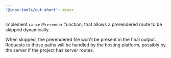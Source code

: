 ```yaml
---
'@inox-tools/cut-short': minor
---
```


Implement `cancelPrerender` function, that allows a prerendered route to be skipped dynamically.

When skipped, the prerendered file won't be present in the final output. Requests to those paths will be handled by the hosting platform, possibly by the server if the project has server routes.
